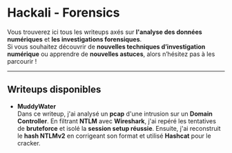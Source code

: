 # Hackali - Forensics

Vous trouverez ici tous les writeups axés sur **l'analyse des données numériques** et **les investigations forensiques**.  
Si vous souhaitez découvrir de **nouvelles techniques d’investigation numérique** ou apprendre de **nouvelles astuces**, alors n’hésitez pas à les parcourir !

---

## Writeups disponibles

- **MuddyWater**  
  Dans ce writeup, j'ai analysé un **pcap** d'une intrusion sur un **Domain Controller**. En filtrant **NTLM** avec **Wireshark**, j'ai repéré les tentatives de **bruteforce** et isolé la **session setup réussie**. Ensuite, j'ai reconstruit le **hash NTLMv2** en corrigeant son format et utilisé **Hashcat** pour le cracker.
